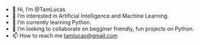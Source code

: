 - 👋 Hi, I’m @TamLucas
- 👀 I’m interested in Artificial Intelligence and Machine Learning.
- 🌱 I’m currently learning Python.
- 💞️ I’m looking to collaborate on begginer friendly, fun projects on Python.
- 📫 How to reach me tamlucas@gmail.com

<!---
TamLucas/TamLucas is a ✨ special ✨ repository because its `README.md` (this file) appears on your GitHub profile.
You can click the Preview link to take a look at your changes.
--->
